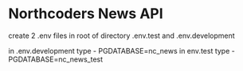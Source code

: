 # Northcoders News API

create 2 .env files in root of directory .env.test and .env.development

in .env.development type - PGDATABASE=nc_news
in env.test type - PGDATABASE=nc_news_test
